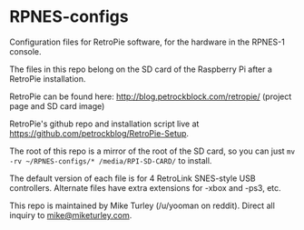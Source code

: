RPNES-configs
=============

Configuration files for RetroPie software, for the hardware in the RPNES-1 console.

The files in this repo belong on the SD card of the Raspberry Pi after a RetroPie installation.

RetroPie can be found here: http://blog.petrockblock.com/retropie/  (project page and SD card image)

RetroPie's github repo and installation script live at https://github.com/petrockblog/RetroPie-Setup.

The root of this repo is a mirror of the root of the SD card, so you can just `mv -rv ~/RPNES-configs/* /media/RPI-SD-CARD/` to install.

The default version of each file is for 4 RetroLink SNES-style USB controllers.  Alternate files have extra extensions for -xbox and -ps3, etc.

This repo is maintained by Mike Turley (/u/yooman on reddit).  Direct all inquiry to mike@miketurley.com.